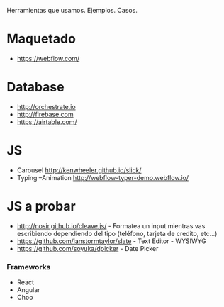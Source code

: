 Herramientas que usamos. Ejemplos. Casos.

# Maquetado

- https://webflow.com/

# Database

- http://orchestrate.io
- http://firebase.com
- https://airtable.com/


# JS

- Carousel http://kenwheeler.github.io/slick/ 
- Typing –Animation http://webflow-typer-demo.webflow.io/

# JS a probar
- http://nosir.github.io/cleave.js/ - Formatea un input mientras vas escribiendo dependiendo del tipo (teléfono, tarjeta de credito, etc...)
- https://github.com/ianstormtaylor/slate - Text Editor - WYSIWYG
- https://github.com/soyuka/dpicker - Date Picker

### Frameworks
- React
- Angular
- Choo


